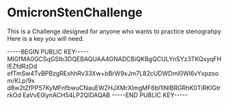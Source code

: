 # OmicronStenChallenge
This is a Challenge designed for anyone who wants to practice stenograhpy
Here is a key you will need.







-----BEGIN PUBLIC KEY-----
MIGfMA0GCSqGSIb3DQEBAQUAA4GNADCBiQKBgQCULYnSYz3TKQsyqFHIEZfdRzDd
efTmSw4TvBPBzgRExhhRv33Xw+bBrW9xJm7L82cUDWDml0WI6vYxpzoom/KLp/9x
d8w2tZfPP57KyMFnfbwuCNauEWZHJXMrXlmgMF6bl1lNIBRGRhK0TiRKIGtrrkOd
EaVvE0lynACH54LP2QIDAQAB
-----END PUBLIC KEY-----
